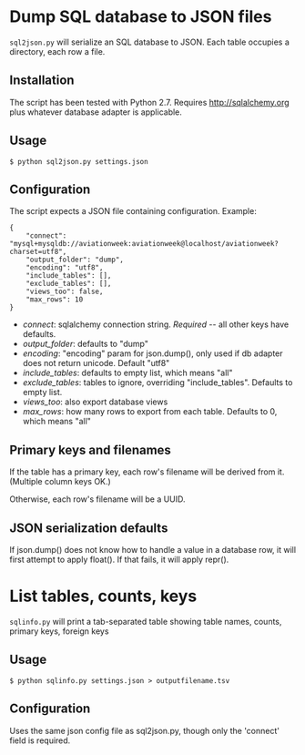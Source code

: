 # Dump SQL database to JSON files
`sql2json.py` will serialize an SQL database to JSON.
 Each table occupies a directory, each row a file.

## Installation
The script has been tested with Python 2.7.
Requires http://sqlalchemy.org plus whatever database adapter is applicable.

## Usage
`$ python sql2json.py settings.json`

## Configuration
The script expects a JSON file containing configuration.
Example:

    {
        "connect": "mysql+mysqldb://aviationweek:aviationweek@localhost/aviationweek?charset=utf8",
        "output_folder": "dump",
        "encoding": "utf8",
        "include_tables": [],
        "exclude_tables": [],
        "views_too": false,
        "max_rows": 10
    }

- *connect*: sqlalchemy connection string. *Required* -- all other keys have defaults.
- *output_folder*: defaults to "dump"
- *encoding*: "encoding" param for json.dump(), only used if db adapter does not return unicode. Default "utf8"
- *include_tables*: defaults to empty list, which means "all"
- *exclude_tables*: tables to ignore, overriding "include_tables". Defaults to empty list.
- *views_too*: also export database views
- *max_rows*: how many rows to export from each table. Defaults to 0, which means "all"

## Primary keys and filenames
If the table has a primary key, each row's filename will be derived from it. (Multiple column keys OK.)

Otherwise, each row's filename will be a UUID.

## JSON serialization defaults
If json.dump() does not know how to handle a value in a database row, it will first attempt to apply float(). If that fails, it will apply repr().


# List tables, counts, keys
`sqlinfo.py` will print a tab-separated table showing table names, counts, primary keys, foreign keys

## Usage
`$ python sqlinfo.py settings.json > outputfilename.tsv`


## Configuration
Uses the same json config file as sql2json.py, though only the 'connect' field is required.









